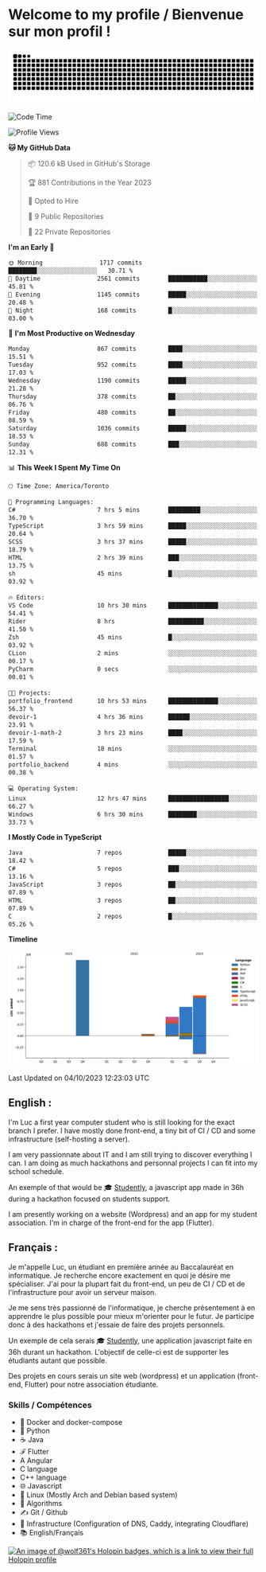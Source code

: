 # Welcome to my profile / Bienvenue sur mon profil !

![snake gif](https://github.com/wolf-361/wolf-361/blob/output/github-contribution-grid-snake.svg)

<!--START_SECTION:waka-->
![Code Time](http://img.shields.io/badge/Code%20Time-387%20hrs%2031%20mins-blue)

![Profile Views](http://img.shields.io/badge/Profile%20Views-0-blue)

**🐱 My GitHub Data** 

> 📦 120.6 kB Used in GitHub's Storage 
 > 
> 🏆 881 Contributions in the Year 2023
 > 
> 💼 Opted to Hire
 > 
> 📜 9 Public Repositories 
 > 
> 🔑 22 Private Repositories 
 > 
**I'm an Early 🐤** 

```text
🌞 Morning                1717 commits        ████████░░░░░░░░░░░░░░░░░   30.71 % 
🌆 Daytime                2561 commits        ███████████░░░░░░░░░░░░░░   45.81 % 
🌃 Evening                1145 commits        █████░░░░░░░░░░░░░░░░░░░░   20.48 % 
🌙 Night                  168 commits         █░░░░░░░░░░░░░░░░░░░░░░░░   03.00 % 
```
📅 **I'm Most Productive on Wednesday** 

```text
Monday                   867 commits         ████░░░░░░░░░░░░░░░░░░░░░   15.51 % 
Tuesday                  952 commits         ████░░░░░░░░░░░░░░░░░░░░░   17.03 % 
Wednesday                1190 commits        █████░░░░░░░░░░░░░░░░░░░░   21.28 % 
Thursday                 378 commits         ██░░░░░░░░░░░░░░░░░░░░░░░   06.76 % 
Friday                   480 commits         ██░░░░░░░░░░░░░░░░░░░░░░░   08.59 % 
Saturday                 1036 commits        █████░░░░░░░░░░░░░░░░░░░░   18.53 % 
Sunday                   688 commits         ███░░░░░░░░░░░░░░░░░░░░░░   12.31 % 
```


📊 **This Week I Spent My Time On** 

```text
🕑︎ Time Zone: America/Toronto

💬 Programming Languages: 
C#                       7 hrs 5 mins        █████████░░░░░░░░░░░░░░░░   36.70 % 
TypeScript               3 hrs 59 mins       █████░░░░░░░░░░░░░░░░░░░░   20.64 % 
SCSS                     3 hrs 37 mins       █████░░░░░░░░░░░░░░░░░░░░   18.79 % 
HTML                     2 hrs 39 mins       ███░░░░░░░░░░░░░░░░░░░░░░   13.75 % 
sh                       45 mins             █░░░░░░░░░░░░░░░░░░░░░░░░   03.92 % 

🔥 Editors: 
VS Code                  10 hrs 30 mins      ██████████████░░░░░░░░░░░   54.41 % 
Rider                    8 hrs               ██████████░░░░░░░░░░░░░░░   41.50 % 
Zsh                      45 mins             █░░░░░░░░░░░░░░░░░░░░░░░░   03.92 % 
CLion                    2 mins              ░░░░░░░░░░░░░░░░░░░░░░░░░   00.17 % 
PyCharm                  0 secs              ░░░░░░░░░░░░░░░░░░░░░░░░░   00.01 % 

🐱‍💻 Projects: 
portfolio_frontend       10 hrs 53 mins      ██████████████░░░░░░░░░░░   56.37 % 
devoir-1                 4 hrs 36 mins       ██████░░░░░░░░░░░░░░░░░░░   23.91 % 
devoir-1-math-2          3 hrs 23 mins       ████░░░░░░░░░░░░░░░░░░░░░   17.59 % 
Terminal                 18 mins             ░░░░░░░░░░░░░░░░░░░░░░░░░   01.57 % 
portfolio_backend        4 mins              ░░░░░░░░░░░░░░░░░░░░░░░░░   00.38 % 

💻 Operating System: 
Linux                    12 hrs 47 mins      █████████████████░░░░░░░░   66.27 % 
Windows                  6 hrs 30 mins       ████████░░░░░░░░░░░░░░░░░   33.73 % 
```

**I Mostly Code in TypeScript** 

```text
Java                     7 repos             █████░░░░░░░░░░░░░░░░░░░░   18.42 % 
C#                       5 repos             ███░░░░░░░░░░░░░░░░░░░░░░   13.16 % 
JavaScript               3 repos             ██░░░░░░░░░░░░░░░░░░░░░░░   07.89 % 
HTML                     3 repos             ██░░░░░░░░░░░░░░░░░░░░░░░   07.89 % 
C                        2 repos             █░░░░░░░░░░░░░░░░░░░░░░░░   05.26 % 
```



**Timeline**

![Lines of Code chart](https://raw.githubusercontent.com/wolf-361/wolf-361/main/assets/bar_graph.png)


 Last Updated on 04/10/2023 12:23:03 UTC
<!--END_SECTION:waka-->

## English : 

I'm Luc a first year computer student who is still looking for the exact branch I prefer. I have mostly done front-end, a tiny bit of CI / CD and some infrastructure (self-hosting a server).

I am very passionnate about IT and I am still trying to discover everything I can. I am doing as much hackathons and personnal projects I can fit into my school schedule.

An exemple of that would be 🎓 [Studently](https://github.com/wolf-361/Studently-CodeJam12), a javascript app made in 36h during a hackathon focused on students support.

I am presently working on a website (Wordpress) and an app for my student association. I'm in charge of the front-end for the app (Flutter).

## Français :

Je m'appelle Luc, un étudiant en première année au Baccalauréat en informatique. Je recherche encore exactement en quoi je désire me spécialiser. J'ai pour la plupart fait du front-end, un peu de CI / CD et de l'infrastructure pour avoir un serveur maison.

Je me sens très passionné de l'informatique, je cherche présentement à en apprendre le plus possible pour mieux m'orienter pour le futur. Je participe donc à des hackathons et j'essaie de faire des projets personnels.

Un exemple de cela serais 🎓 [Studently](https://github.com/wolf-361/Studently-CodeJam12), une application javascript faite en 36h durant un hackathon. L'objectif de celle-ci est de supporter les étudiants autant que possible.

Des projets en cours serais un site web (wordpress) et un application (front-end, Flutter) pour notre association étudiante.

###  Skills / Compétences

* 🐋 Docker and docker-compose
* 🐍 Python
* ☕ Java
* ℱ Flutter
* A Angular
* C language
* C++ language
* 🌐 Javascript
* 🐧 Linux (Mostly Arch and Debian based system)
* 🧩 Algorithms
* ✍️ Git / Github
* 📜 Infrastructure (Configuration of DNS, Caddy, integrating Cloudflare)
* 📚 English/Français

[![An image of @wolf361's Holopin badges, which is a link to view their full Holopin profile](https://holopin.me/wolf361)](https://holopin.io/@wolf361)


